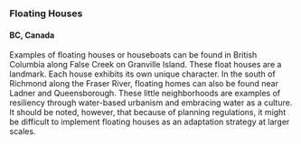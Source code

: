 ### Floating Houses 
#### BC, Canada

Examples of floating houses or houseboats can be found in British Columbia along False Creek on Granville Island. These float houses are a landmark. Each house exhibits its own unique character. In the south of Richmond along the Fraser River, floating homes can also be found near Ladner and Queensborough. These little neighborhoods are examples of resiliency through water-based urbanism and embracing water as a culture. It should be noted, however, that because of planning regulations, it might be difficult to implement floating houses as an adaptation strategy at larger scales.